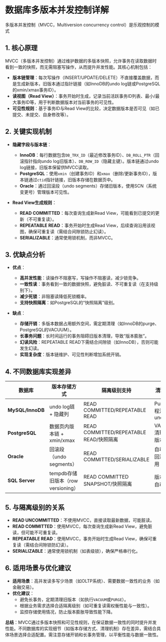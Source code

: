 # 数据库多版本并发控制详解

多版本并发控制（MVCC，Multiversion concurrency control）是乐观控制的模式

## 1. 核心原理
MVCC（多版本并发控制）通过维护数据的多版本快照，允许事务在读取数据时看到一致的快照，而无需阻塞写操作，从而提升并发性能。其核心机制包括：
- **版本链管理**：每次写操作（INSERT/UPDATE/DELETE）不直接覆盖数据，而是生成新版本，旧版本通过指针链接（如InnoDB的undo log链或PostgreSQL的xmin/xmax事务ID）。
- **读视图（Read View）**：事务开始时生成，记录当前活跃事务ID列表、最小/最大事务ID等，用于判断数据版本对当前事务的可见性。
- **可见性规则**：基于事务ID与Read View的比较，决定数据版本是否可见（如已提交、未提交、自身修改等）。

## 2. 关键实现机制
- **隐藏字段与版本链**：
    - **InnoDB**：每行数据包含`DB_TRX_ID`（最近修改事务ID）、`DB_ROLL_PTR`（回滚指针指向undo log旧版本）、`DB_ROW_ID`（隐藏主键）。版本链通过undo log链接，旧版本保留供MVCC读取。
    - **PostgreSQL**：使用`xmin`（创建事务ID）和`xmax`（删除/更新事务ID），版本链通过`ctid`指针链接，旧版本存储在数据页中。
    - **Oracle**：通过回滚段（undo segments）存储旧版本，使用SCN（系统变更号）管理版本可见性。

- **Read View生成规则**：
    - **READ COMMITTED**：每次查询生成新Read View，可能看到已提交的更新（不可重复读）。
    - **REPEATABLE READ**：事务开始时生成Read View，后续查询沿用该视图，确保可重复读（需结合间隙锁防止幻读）。
    - **SERIALIZABLE**：通常使用锁机制，而非MVCC。

## 3. 优缺点分析
- **优点**：
    - **高并发性能**：读操作不阻塞写，写操作不阻塞读，减少锁竞争。
    - **一致性读**：事务看到一致的数据快照，避免脏读、不可重复读（在支持级别下）。
    - **减少死锁**：非阻塞读降低死锁概率。
    - **支持快照隔离**：如PostgreSQL的“快照隔离”级别。

- **缺点**：
    - **存储开销**：多版本数据占用额外空间，需定期清理（如InnoDB的purge、PostgreSQL的VACUUM）。
    - **长事务问题**：长时间运行的事务阻碍旧版本清理，导致“版本膨胀”。
    - **幻读风险**：REPEATABLE READ下需结合间隙锁（如InnoDB），否则可能发生幻读。
    - **实现复杂度**：版本链维护、可见性判断增加系统开销。

## 4. 不同数据库实现差异
| **数据库**          | **版本存储方式**                  | **隔离级别支持**                          | **清理机制**           |
|------------------|-----------------------------|-------------------------------------|--------------------|
| **MySQL/InnoDB** | undo log链 + 隐藏列             | READ COMMITTED/REPEATABLE READ      | Purge线程清理旧undo log |
| **PostgreSQL**   | 数据页内版本链 + xmin/xmax         | READ COMMITTED/REPEATABLE READ/快照隔离 | VACUUM清理过期版本       |
| **Oracle**       | 回滚段（undo segments）          | READ COMMITTED/SERIALIZABLE         | 自动管理回滚段重用          |
| **SQL Server**   | tempdb存储旧版本（row versioning） | READ COMMITTED SNAPSHOT/快照隔离        | 版本存储自动清理           |

## 5. 与隔离级别的关系
- **READ UNCOMMITTED**：不使用MVCC，直接读取最新数据，可能脏读。
- **READ COMMITTED**：使用MVCC，每次查询生成新Read View，避免脏读，但可能不可重复读。
- **REPEATABLE READ**：使用MVCC，事务开始时生成Read View，确保可重复读（需结合间隙锁防幻读）。
- **SERIALIZABLE**：通常使用锁机制（如表级锁），确保严格串行化。

## 6. 适用场景与优化建议
- **适用场景**：高并发读多写少场景（如OLTP系统）、需要数据一致性的业务（如金融交易）。
- **优化建议**：
    - 避免长事务，定期清理旧版本（如执行`VACUUM`或`PURGE`）。
    - 根据业务需求选择合适隔离级别（如可重复读需权衡性能与一致性）。
    - 监控存储使用情况，防止版本膨胀导致性能下降。

**总结**：MVCC通过多版本快照和可见性规则，在保证数据一致性的同时提升并发性能。不同数据库的实现细节（如版本存储方式、清理机制）存在差异，需结合具体场景选择合适配置。需注意存储开销和长事务管理，以平衡性能与数据一致性。